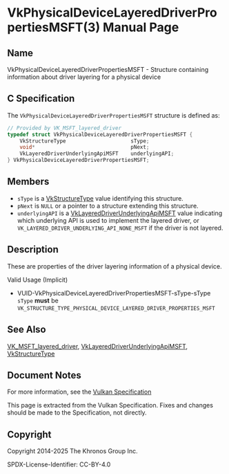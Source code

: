 # VkPhysicalDeviceLayeredDriverPropertiesMSFT(3) Manual Page

## Name

VkPhysicalDeviceLayeredDriverPropertiesMSFT - Structure containing information about driver layering for a physical device



## [](#_c_specification)C Specification

The `VkPhysicalDeviceLayeredDriverPropertiesMSFT` structure is defined as:

```c++
// Provided by VK_MSFT_layered_driver
typedef struct VkPhysicalDeviceLayeredDriverPropertiesMSFT {
    VkStructureType                     sType;
    void*                               pNext;
    VkLayeredDriverUnderlyingApiMSFT    underlyingAPI;
} VkPhysicalDeviceLayeredDriverPropertiesMSFT;
```

## [](#_members)Members

- `sType` is a [VkStructureType](https://registry.khronos.org/vulkan/specs/latest/man/html/VkStructureType.html) value identifying this structure.
- `pNext` is `NULL` or a pointer to a structure extending this structure.
- `underlyingAPI` is a [VkLayeredDriverUnderlyingApiMSFT](https://registry.khronos.org/vulkan/specs/latest/man/html/VkLayeredDriverUnderlyingApiMSFT.html) value indicating which underlying API is used to implement the layered driver, or `VK_LAYERED_DRIVER_UNDERLYING_API_NONE_MSFT` if the driver is not layered.

## [](#_description)Description

These are properties of the driver layering information of a physical device.

Valid Usage (Implicit)

- [](#VUID-VkPhysicalDeviceLayeredDriverPropertiesMSFT-sType-sType)VUID-VkPhysicalDeviceLayeredDriverPropertiesMSFT-sType-sType  
  `sType` **must** be `VK_STRUCTURE_TYPE_PHYSICAL_DEVICE_LAYERED_DRIVER_PROPERTIES_MSFT`

## [](#_see_also)See Also

[VK\_MSFT\_layered\_driver](https://registry.khronos.org/vulkan/specs/latest/man/html/VK_MSFT_layered_driver.html), [VkLayeredDriverUnderlyingApiMSFT](https://registry.khronos.org/vulkan/specs/latest/man/html/VkLayeredDriverUnderlyingApiMSFT.html), [VkStructureType](https://registry.khronos.org/vulkan/specs/latest/man/html/VkStructureType.html)

## [](#_document_notes)Document Notes

For more information, see the [Vulkan Specification](https://registry.khronos.org/vulkan/specs/latest/html/vkspec.html#VkPhysicalDeviceLayeredDriverPropertiesMSFT)

This page is extracted from the Vulkan Specification. Fixes and changes should be made to the Specification, not directly.

## [](#_copyright)Copyright

Copyright 2014-2025 The Khronos Group Inc.

SPDX-License-Identifier: CC-BY-4.0